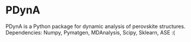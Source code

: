# PDynA
PDynA is a Python package for dynamic analysis of perovskite structures. 
Dependencies: Numpy, Pymatgen, MDAnalysis, Scipy, Sklearn, ASE    :(
